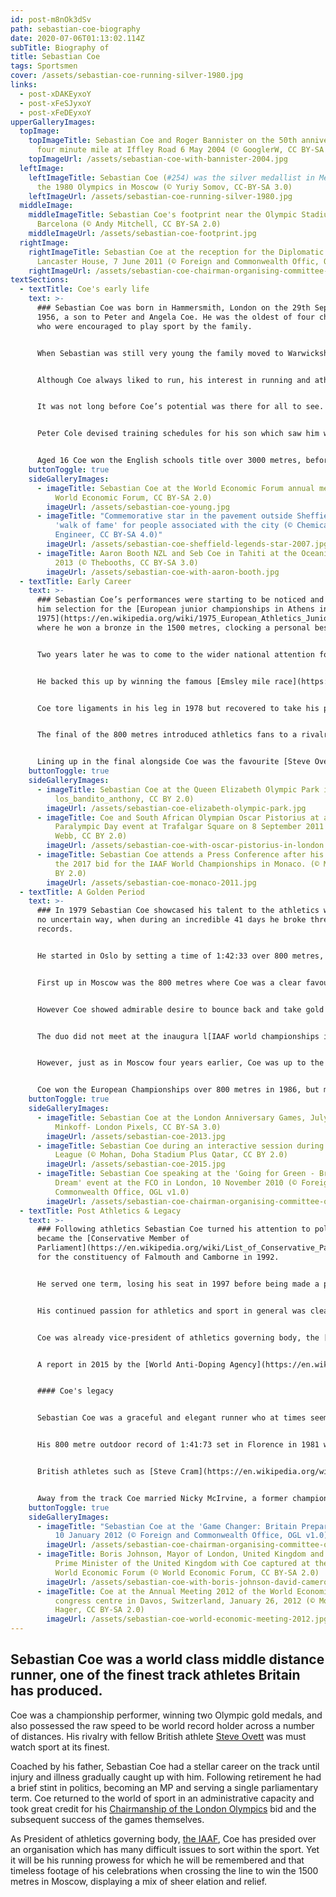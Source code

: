 ```yaml
---
id: post-m8nOk3dSv
path: sebastian-coe-biography
date: 2020-07-06T01:13:02.114Z
subTitle: Biography of
title: Sebastian Coe
tags: Sportsmen
cover: /assets/sebastian-coe-running-silver-1980.jpg
links:
  - post-xDAKEyxoY
  - post-xFeSJyxoY
  - post-xFeDEyxoY
upperGalleryImages:
  topImage:
    topImageTitle: Sebastian Coe and Roger Bannister on the 50th anniversary of the
      four minute mile at Iffley Road 6 May 2004 (© GooglerW, CC BY-SA 4.0)
    topImageUrl: /assets/sebastian-coe-with-bannister-2004.jpg
  leftImage:
    leftImageTitle: Sebastian Coe (#254) was the silver medallist in Men's 800m at
      the 1980 Olympics in Moscow (© Yuriy Somov, CC-BY-SA 3.0)
    leftImageUrl: /assets/sebastian-coe-running-silver-1980.jpg
  middleImage:
    middleImageTitle: Sebastian Coe's footprint near the Olympic Stadium in
      Barcelona (© Andy Mitchell, CC BY-SA 2.0)
    middleImageUrl: /assets/sebastian-coe-footprint.jpg
  rightImage:
    rightImageTitle: Sebastian Coe at the reception for the Diplomatic Corps at
      Lancaster House, 7 June 2011 (© Foreign and Commonwealth Offic, OGL v1.0)
    rightImageUrl: /assets/sebastian-coe-chairman-organising-committee-olympic-games-2012-2.jpg
textSections:
  - textTitle: Coe's early life
    text: >-
      ### Sebastian Coe was born in Hammersmith, London on the 29th September
      1956, a son to Peter and Angela Coe. He was the oldest of four children
      who were encouraged to play sport by the family.


      When Sebastian was still very young the family moved to Warwickshire where he attended school in Stratford-Upon-Avon, before a further move saw Coe at a comprehensive school in Sheffield, South Yorkshire.


      Although Coe always liked to run, his interest in running and athletics really began to take hold in Sheffield. He was inspired towards the middle distances by his geography teacher David Tomlinson and further fired up after watching the [Mexico Olympics of 1968](https://en.wikipedia.org/wiki/1968_Summer_Olympics) he joined a local running club, Hallamshire Harriers.


      It was not long before Coe’s potential was there for all to see. Inspired by the Olympics Coe put his name down for a number of running events at his school sports day and won the lot. Sebastian Coe’s father realised his son had enormous potential.


      Peter Cole devised training schedules for his son which saw him win the Yorkshire County cross country championships before finishing tenth in the English schools cross country championships, a race where a certain [Steve Ovett](https://en.wikipedia.org/wiki/Steve_Ovett) was second.


      Aged 16 Coe won the English schools title over 3000 metres, before heading off to [Loughborough University](https://en.wikipedia.org/wiki/Loughborough_University) to study economics and social history. It was here he would meet coach George Gandy who helped Coe with his conditioning. In 1975 when aged 18 Coe won the Northern counties under 20’s 3000 metres title.
    buttonToggle: true
    sideGalleryImages:
      - imageTitle: Sebastian Coe at the World Economic Forum annual meeting 1987 (©
          World Economic Forum, CC BY-SA 2.0)
        imageUrl: /assets/sebastian-coe-young.jpg
      - imageTitle: "Commemorative star in the pavement outside Sheffield Town Hall: a
          'walk of fame' for people associated with the city (© Chemical
          Engineer, CC BY-SA 4.0)"
        imageUrl: /assets/sebastian-coe-sheffield-legends-star-2007.jpg
      - imageTitle: Aaron Booth NZL and Seb Coe in Tahiti at the Oceania Championships
          2013 (© Thebooths, CC BY-SA 3.0)
        imageUrl: /assets/sebastian-coe-with-aaron-booth.jpg
  - textTitle: Early Career
    text: >-
      ### Sebastian Coe’s performances were starting to be noticed and earned
      him selection for the [European junior championships in Athens in
      1975](https://en.wikipedia.org/wiki/1975_European_Athletics_Junior_Championships)
      where he won a bronze in the 1500 metres, clocking a personal best time.


      Two years later he was to come to the wider national attention for the first time when he won the 800 metres at the [European Indoors championships held in San Sebastian](https://en.wikipedia.org/wiki/1977_European_Athletics_Indoor_Championships), in a time which just fell short of the world indoor record.


      He backed this up by winning the famous [Emsley mile race](https://en.wikipedia.org/wiki/Emsley_Carr_Mile) and then taking his first national outdoor record in the 800 metres in a race at Crystal Palace.


      Coe tore ligaments in his leg in 1978 but recovered to take his place at the [European Championships in Prague](https://en.wikipedia.org/wiki/1978_European_Athletics_Championships).


      The final of the 800 metres introduced athletics fans to a rivalry which would transfix them through the early 1980’s and lead to a golden era of British middle distance running.


      Lining up in the final alongside Coe was the favourite [Steve Ovett](https://en.wikipedia.org/wiki/Steve_Ovett). However both men were to be disappointed as gold went to the German Olaf Beyer. Sebastian Coe took bronze, with Ovett just ahead of him taking the silver medal. Yet this was just a taste of what was to come.
    buttonToggle: true
    sideGalleryImages:
      - imageTitle: Sebastian Coe at the Queen Elizabeth Olympic Park in July 2013 (©
          los_bandito_anthony, CC BY 2.0)
        imageUrl: /assets/sebastian-coe-elizabeth-olympic-park.jpg
      - imageTitle: Coe and South African Olympian Oscar Pistorius at an International
          Paralympic Day event at Trafalgar Square on 8 September 2011 (© Nick
          Webb, CC BY 2.0)
        imageUrl: /assets/sebastian-coe-with-oscar-pistorius-in-london.jpg
      - imageTitle: Sebastian Coe attends a Press Conference after his presentation of
          the 2017 bid for the IAAF World Championships in Monaco. (© Mohan, CC
          BY 2.0)
        imageUrl: /assets/sebastian-coe-monaco-2011.jpg
  - textTitle: A Golden Period
    text: >-
      ### In 1979 Sebastian Coe showcased his talent to the athletics world in
      no uncertain way, when during an incredible 41 days he broke three world
      records.


      He started in Oslo by setting a time of 1:42:33 over 800 metres, before moving on to take the mile and 1500 metre world records as well. With the [1980 Olympics](https://en.wikipedia.org/wiki/1980_Summer_Olympics) beckoning Coe had put himself in pole position for gold and a possible middle distance double. Yet as is often the case in sport events do not always go as the form book suggests.


      First up in Moscow was the 800 metres where Coe was a clear favourite. Unfortunately for Coe his rival [Ovett](https://en.wikipedia.org/wiki/Steve_Ovett) had not read the script, taking gold with Coe having to settle for silver, chastising himself for running a tactically poor race.


      However Coe showed admirable desire to bounce back and take gold in the 1500 metres with a blistering final lap of 52.2 seconds. The following year saw the duo battle it out for world records, with the mile record broken three times, firstly by Coe before Ovett snatched it back only to see it claimed by Coe once more.


      The duo did not meet at the inaugura l[IAAF world championships in 1983](https://en.wikipedia.org/wiki/1983_World_Championships_in_Athletics) as Coe missed them due to ill health. In [1984 Los Angeles hosted the Olympics](https://en.wikipedia.org/wiki/1984_Summer_Olympics) but Coe had to settle for second again in the 800 metres with his great rival Ovett down in 7th.


      However, just as in Moscow four years earlier, Coe was up to the task for the 1500 metres, taking the gold in an Olympic record time 3:32:53, with fellow British athlete [Steve Cram](https://en.wikipedia.org/wiki/Steve_Cram) grabbing the silver. With this victory Coe became the first man to defend the 1500 metre title at the Olympics.


      Coe won the European Championships over 800 metres in 1986, but missed out on selection for the 1988 Olympics after a poor run at the trial following a chest infection. Ill health plagued the latter part of this wonderful career and its last major race saw Coe finish 6th in the 800 metres at the [1990 Commonwealth games](https://en.wikipedia.org/wiki/1990_Commonwealth_Games). It was time to call it a day and after helping see Britain enjoy its finest decade of middle distance running Sebastian Coe retired from the track.
    buttonToggle: true
    sideGalleryImages:
      - imageTitle: Sebastian Coe at the London Anniversary Games, July 2013 (© Brian
          Minkoff- London Pixels, CC BY-SA 3.0)
        imageUrl: /assets/sebastian-coe-2013.jpg
      - imageTitle: Sebastian Coe during an interactive session during the Doha Diamond
          League (© Mohan, Doha Stadium Plus Qatar, CC BY 2.0)
        imageUrl: /assets/sebastian-coe-2015.jpg
      - imageTitle: Sebastian Coe speaking at the 'Going for Green - Britain's 2012
          Dream' event at the FCO in London, 10 November 2010 (© Foreign and
          Commonwealth Office, OGL v1.0)
        imageUrl: /assets/sebastian-coe-chairman-organising-committee-olympic-games-2012-1.jpg
  - textTitle: Post Athletics & Legacy
    text: >-
      ### Following athletics Sebastian Coe turned his attention to politics and
      became the [Conservative Member of
      Parliament](https://en.wikipedia.org/wiki/List_of_Conservative_Party_MPs_(UK))
      for the constituency of Falmouth and Camborne in 1992.


      He served one term, losing his seat in 1997 before being made a peer in the [House of Lords](https://en.wikipedia.org/wiki/House_of_Lords) in 2000. Coe’s focus would soon return to sport as he joined the team looking to bring the 2012 Olympics to London, eventually becoming Chairman of the bid company.


      His continued passion for athletics and sport in general was clear to see as London successfully landed the right to stage the games. When 2012 arrived and the eyes of the sporting world fell on London, Sebastian Coe was instrumental in producing what is regarded as one of the best and most successful modern Olympics.


      Coe was already vice-president of athletics governing body, the [IAAF](https://en.wikipedia.org/wiki/International_Association_of_Athletics_Federations), prior to the London Olympics, but in 2015 he became its President after winning a vote against [Sergey Bubka](https://en.wikipedia.org/wiki/Sergey_Bubka). As Coe has looked at ways to increase participation and crowd support in athletics he has also had to deal with some tough issues.


      A report in 2015 by the [World Anti-Doping Agency](https://en.wikipedia.org/wiki/World_Anti-Doping_Agency) pointed to systemic doping within Russian athletics which led to a complete ban for the Russian team. The blight that is doping continues to throw a dark shadow over the sport as spectators continue to question the veracity of results. However Coe’s love for the Olympics continues and he is a member of the Tokyo 2020 Olympic games coordination commission.


      #### Coe's legacy


      Sebastian Coe was a graceful and elegant runner who at times seemed to make the sport seem effortless. His rivalry with [Steve Ovett](https://en.wikipedia.org/wiki/Steve_Ovett) moved athletics from the back page to the front page of newspapers and saw millions glued to their televisions to watch their races. In an extraordinary athletics career Coe broke 11 world records, 8 outdoors and three on the indoor track.


      His 800 metre outdoor record of 1:41:73 set in Florence in 1981 went unbeaten until 1997. His progression from promising youngster to world dominance was off the back of training programs devised by his engineer father [Peter Coe](https://en.wikipedia.org/wiki/Peter_Coe) who had no prior coaching training. Coe eschewed the big weekly mileages of other middle distance runners to concentrate on speed.


      British athletes such as [Steve Cram](https://en.wikipedia.org/wiki/Steve_Cram), [Peter Elliott](https://en.wikipedia.org/wiki/Peter_Elliott_(athlete)) and [Tom McKean](https://en.wikipedia.org/wiki/Tom_McKean) followed in the footsteps of Coe and Ovett in a golden age for British middle distance running which has not been seen since. Following his three world records in 1979 Coe won the [BBC Sports Personality of the Year](https://en.wikipedia.org/wiki/BBC_Sports_Personality_of_the_Year) and was also given the Special Lifetime Achievement award following the London Olympics in 2012. Having been previously awarded the [MBE](https://en.wikipedia.org/wiki/MBE_(disambiguation)) and [OBE](https://en.wikipedia.org/wiki/OBE_(disambiguation)) he was made a life peer as Baron Coe of Ranmore in 2000.


      Away from the track Coe married Nicky McIrvine, a former champion at the Badminton three day event, in 1990 with who he has four children. They divorced in 2002 and Coe married his second wife Carole Annett in 2011.
    buttonToggle: true
    sideGalleryImages:
      - imageTitle: "Sebastian Coe at the 'Game Changer: Britain Prepares' film launch,
          10 January 2012 (© Foreign and Commonwealth Office, OGL v1.0)"
        imageUrl: /assets/sebastian-coe-chairman-organising-committee-olympic-games-2012-3.jpg
      - imageTitle: Boris Johnson, Mayor of London, United Kingdom and David Cameron,
          Prime Minister of the United Kingdom with Coe captured at the 2012
          World Economic Forum (© World Economic Forum, CC BY-SA 2.0)
        imageUrl: /assets/sebastian-coe-with-boris-johnson-david-cameron.jpg
      - imageTitle: Coe at the Annual Meeting 2012 of the World Economic Forum at the
          congress centre in Davos, Switzerland, January 26, 2012 (© Moritz
          Hager, CC BY-SA 2.0)
        imageUrl: /assets/sebastian-coe-world-economic-meeting-2012.jpg
---
```

## Sebastian Coe was a world class middle distance runner, one of the finest track athletes Britain has produced.

Coe was a championship performer, winning two Olympic gold medals, and also possessed the raw speed to be world record holder across a number of distances. His rivalry with fellow British athlete [Steve Ovett](https://en.wikipedia.org/wiki/Steve_Ovett) was must watch sport at its finest.

Coached by his father, Sebastian Coe had a stellar career on the track until injury and illness gradually caught up with him. Following retirement he had a brief stint in politics, becoming an MP and serving a single parliamentary term. Coe returned to the world of sport in an administrative capacity and took great credit for his [Chairmanship of the London Olympics](https://en.wikipedia.org/wiki/London_Organising_Committee_of_the_Olympic_and_Paralympic_Games) bid and the subsequent success of the games themselves.

As President of athletics governing body, [the IAAF](https://en.wikipedia.org/wiki/International_Association_of_Athletics_Federations), Coe has presided over an organisation which has many difficult issues to sort within the sport. Yet it will be his running prowess for which he will be remembered and that timeless footage of his celebrations when crossing the line to win the 1500 metres in Moscow, displaying a mix of sheer elation and relief.